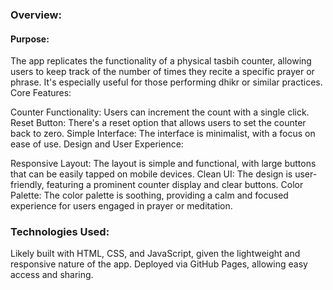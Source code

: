 ### Overview:
#### Purpose:

The app replicates the functionality of a physical tasbih counter, allowing users to keep track of the number of times they recite a specific prayer or phrase. It's especially useful for those performing dhikr or similar practices.
Core Features:

Counter Functionality: Users can increment the count with a single click.
Reset Button: There's a reset option that allows users to set the counter back to zero.
Simple Interface: The interface is minimalist, with a focus on ease of use.
Design and User Experience:

Responsive Layout: The layout is simple and functional, with large buttons that can be easily tapped on mobile devices.
Clean UI: The design is user-friendly, featuring a prominent counter display and clear buttons.
Color Palette: The color palette is soothing, providing a calm and focused experience for users engaged in prayer or meditation.

### Technologies Used:

Likely built with HTML, CSS, and JavaScript, given the lightweight and responsive nature of the app.
Deployed via GitHub Pages, allowing easy access and sharing.
